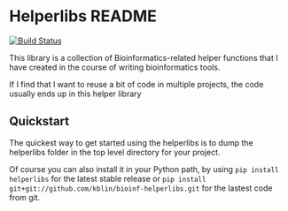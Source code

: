 Helperlibs README
=================

[![Build Status](http://github.drone.secondarymetabolites.org/api/badges/kblin/bioinf-helperlibs/status.svg)](http://github.drone.secondarymetabolites.org/kblin/bioinf-helperlibs)

This library is a collection of Bioinformatics-related helper functions
that I have created in the course of writing bioinformatics tools.

If I find that I want to reuse a bit of code in multiple projects, the code
usually ends up in this helper library


Quickstart
----------

The quickest way to get started using the helperlibs is to dump the helperlibs
folder in the top level directory for your project.

Of course you can also install it in your Python path, by using
`pip install helperlibs` for the latest stable release or
`pip install git+git://github.com/kblin/bioinf-helperlibs.git` for the lastest
code from git.
